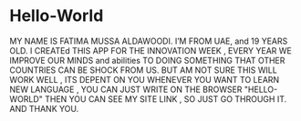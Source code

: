 # Hello-World
MY NAME IS FATIMA MUSSA ALDAWOODI.
I’M FROM UAE, and 19 YEARS OLD.
I CREATEd THIS APP FOR THE INNOVATION WEEK , EVERY YEAR WE IMPROVE OUR MINDS and abilities TO DOING SOMETHING THAT OTHER COUNTRIES CAN BE SHOCK FROM US. BUT AM NOT SURE THIS WILL WORK WELL , ITS DEPENT ON YOU WHENEVER YOU WANT TO LEARN NEW LANGUAGE , YOU CAN JUST WRITE ON THE BROWSER "HELLO-WORLD" THEN YOU CAN SEE  MY SITE LINK , SO JUST GO THROUGH IT. AND THANK YOU.
